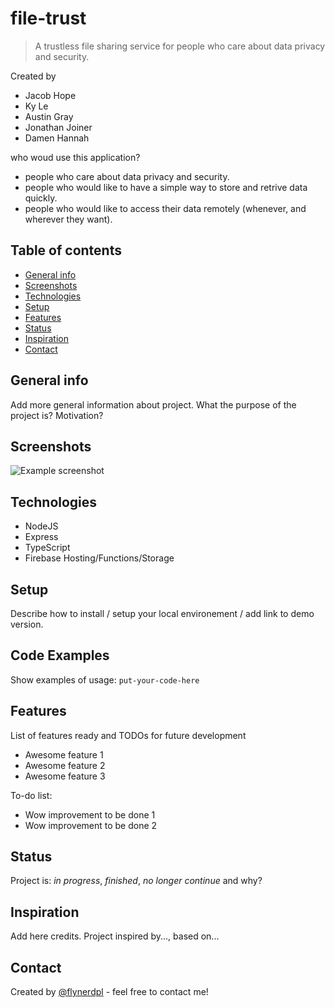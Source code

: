 # file-trust
> A trustless file sharing service for people who care about data privacy and security.

Created by
* Jacob Hope
* Ky Le
* Austin Gray
* Jonathan Joiner
* Damen Hannah

who woud use this application?
* people who care about data privacy and security.
* people who would like to have a simple way to store and retrive data quickly.
* people who would like to access their data remotely (whenever, and wherever they want).


## Table of contents
* [General info](#general-info)
* [Screenshots](#screenshots)
* [Technologies](#technologies)
* [Setup](#setup)
* [Features](#features)
* [Status](#status)
* [Inspiration](#inspiration)
* [Contact](#contact)

## General info
Add more general information about project. What the purpose of the project is? Motivation?

## Screenshots
![Example screenshot](./img/screenshot.png)

## Technologies
* NodeJS
* Express
* TypeScript
* Firebase Hosting/Functions/Storage

## Setup
Describe how to install / setup your local environement / add link to demo version.

## Code Examples
Show examples of usage:
`put-your-code-here`

## Features
List of features ready and TODOs for future development
* Awesome feature 1
* Awesome feature 2
* Awesome feature 3

To-do list:
* Wow improvement to be done 1
* Wow improvement to be done 2

## Status
Project is: _in progress_, _finished_, _no longer continue_ and why?

## Inspiration
Add here credits. Project inspired by..., based on...

## Contact
Created by [@flynerdpl](https://www.flynerd.pl/) - feel free to contact me!
